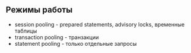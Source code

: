 ## Режимы работы
- session pooling - prepared statements, advisory locks, временные таблицы
- transaction pooling - транзакции
- statement pooling - только отдельные запросы
